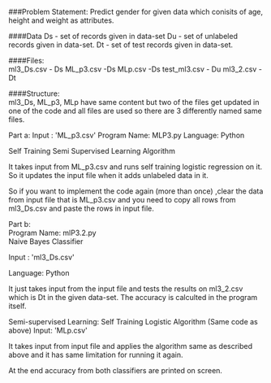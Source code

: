###Problem Statement: Predict gender for given data which conisits of age, height and weight as attributes.

####Data
Ds - set of records given in data-set
Du - set of unlabeled records given in data-set.
Dt - set of test records given in data-set.

####Files:  
ml3_Ds.csv - Ds
ML_p3.csv -Ds
MLp.csv -Ds
test_ml3.csv - Du
ml3_2.csv - Dt

####Structure:  
ml3_Ds, ML_p3, MLp have same content but two of the files get updated in one of the code and all files are used so there are 3 differently named same files. 

Part a:
Input : 'ML_p3.csv'
Program Name: MLP3.py
Language: Python 

Self Training Semi Supervised Learning Algorithm  

It takes input from ML_p3.csv and runs self training logistic regression on it. So it updates the input file when it adds unlabeled data in it.

So if you want to implement the code again (more than once) ,clear the data from input file that is ML_p3.csv and you need to copy all rows from ml3_Ds.csv and paste the rows in input file.   


Part b:  
Program Name: mlP3.2.py  
Naive Bayes Classifier  

Input : 'ml3_Ds.csv'

Language: Python

It just takes input from the input file and tests the results on ml3_2.csv which is Dt in the given data-set. The accuracy is calculted in the program itself.

Semi-supervised Learning: Self Training Logistic Algorithm (Same code as above) 
Input: 'MLp.csv'  

It takes input from input file and applies the algorithm same as described above and it has same limitation for running it again.  

At the end accuracy from both classifiers are printed on screen.
